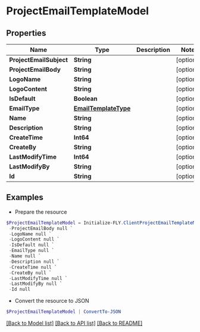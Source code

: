 # ProjectEmailTemplateModel
## Properties

Name | Type | Description | Notes
------------ | ------------- | ------------- | -------------
**ProjectEmailSubject** | **String** |  | [optional] 
**ProjectEmailBody** | **String** |  | [optional] 
**LogoName** | **String** |  | [optional] 
**LogoContent** | **String** |  | [optional] 
**IsDefault** | **Boolean** |  | [optional] 
**EmailType** | [**EmailTemplateType**](EmailTemplateType.md) |  | [optional] 
**Name** | **String** |  | [optional] 
**Description** | **String** |  | [optional] 
**CreateTime** | **Int64** |  | [optional] 
**CreateBy** | **String** |  | [optional] 
**LastModifyTime** | **Int64** |  | [optional] 
**LastModifyBy** | **String** |  | [optional] 
**Id** | **String** |  | [optional] 

## Examples

- Prepare the resource
```powershell
$ProjectEmailTemplateModel = Initialize-FLY.ClientProjectEmailTemplateModel  -ProjectEmailSubject null `
 -ProjectEmailBody null `
 -LogoName null `
 -LogoContent null `
 -IsDefault null `
 -EmailType null `
 -Name null `
 -Description null `
 -CreateTime null `
 -CreateBy null `
 -LastModifyTime null `
 -LastModifyBy null `
 -Id null
```

- Convert the resource to JSON
```powershell
$ProjectEmailTemplateModel | ConvertTo-JSON
```

[[Back to Model list]](../README.md#documentation-for-models) [[Back to API list]](../README.md#documentation-for-api-endpoints) [[Back to README]](../README.md)

